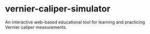 # vernier-caliper-simulator
 An interactive web-based educational tool for learning and practicing Vernier caliper measurements.
